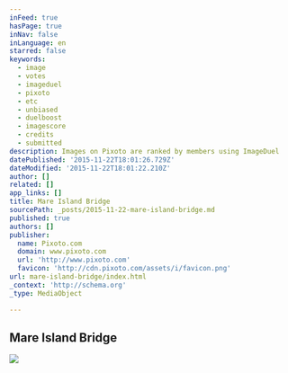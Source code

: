 ```yaml
---
inFeed: true
hasPage: true
inNav: false
inLanguage: en
starred: false
keywords:
  - image
  - votes
  - imageduel
  - pixoto
  - etc
  - unbiased
  - duelboost
  - imagescore
  - credits
  - submitted
description: Images on Pixoto are ranked by members using ImageDuel
datePublished: '2015-11-22T18:01:26.729Z'
dateModified: '2015-11-22T18:01:22.210Z'
author: []
related: []
app_links: []
title: Mare Island Bridge
sourcePath: _posts/2015-11-22-mare-island-bridge.md
published: true
authors: []
publisher:
  name: Pixoto.com
  domain: www.pixoto.com
  url: 'http://www.pixoto.com'
  favicon: 'http://cdn.pixoto.com/assets/i/favicon.png'
url: mare-island-bridge/index.html
_context: 'http://schema.org'
_type: MediaObject

---
```

<article style=""><h1>Mare Island Bridge</h1><img src="http://lh3.ggpht.com/vz9X-qHQcZ_OMorz2dKC6HTN0oPB1ACCf_W1FME-e5MlgnJtt0_l_Udq1qfmTKkskTt28UKJjtR2YVVQj-RyL0g=s700" /></article>